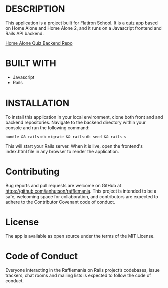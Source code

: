 # DESCRIPTION

This application is a project built for Flatiron School. It is a quiz app based on Home Alone and Home Alone 2, and it runs on a Javascript frontend and Rails API backend.

[Home Alone Quiz Backend Repo](https://github.com/ianhutson/home_alone_quiz_backend)

# BUILT WITH

- Javascript
- Rails

# INSTALLATION

To install this application in your local environment, clone both front and and backend repositories. Navigate to the backend directory within your console and run the following command:

```bundle && rails:db migrate && rails:db seed && rails s```

This will start your Rails server. When it is live, open the frontend's index.html file in any browser to render the application.

# Contributing

Bug reports and pull requests are welcome on GitHub at https://github.com/ianhutson/rafflemania. This project is intended to be a safe, welcoming space for collaboration, and contributors are expected to adhere to the Contributor Covenant code of conduct.

# License

The app is available as open source under the terms of the MIT License.

# Code of Conduct

Everyone interacting in the Rafflemania on Rails project’s codebases, issue trackers, chat rooms and mailing lists is expected to follow the code of conduct.
